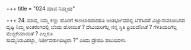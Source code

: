 +++
title = "024 ಮಾವ ನಿಮ್ಮಯ"

+++
24. ಮಾವ, ನಿಮ್ಮ ಕಣ್ಣು ಹೊರಗೆ ಕಾಣಲಾರದಾದರೂ ಅಂತರ್ಭಾವದಲ್ಲಿ ಬೆರೆಸಿದರೆ ವಿಜ್ಞಾನಾವಲಂಬನದ ದೃಷ್ಟಿ ನಿಮ್ಮ ಅಂತರಂಗದಲ್ಲಿ ಬೆಂದು ಹೋಯಿತೆ ? ದೇವಿಯರಿಗೆಲ್ಲ ನನ್ನ ಸ್ಥಿತಿ ಪ್ರಿಯವೆನಿಸಿತೆ ? ಗೆಳತಿಯರಿಗೆಲ್ಲ ಮೆಚ್ಚಿಕೆಯಾಯಿತೆ ? ಎಲ್ಲರೂ   
ಸುಮ್ಮನಿರುವಿರಲ್ಲಾ, ನಿರ್ಜೀವರಾಗಿಬಿಟ್ಟಿರಾ ?” ಎಂದು ದ್ರೌಪದಿ ಹಲುಬಿದಳು.